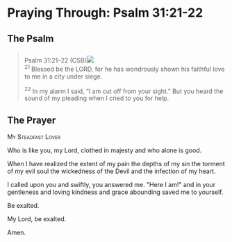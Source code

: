 # Praying Through: Psalm 31:21-22

## The Psalm

>Psalm 31:21–22 (CSB)<img class="intro-right" style="margin-top:10px" src="/images/art-paris-psalter.jpg">  
><sup>21</sup> Blessed be the LORD, for he has wondrously shown his faithful love to me in a city under siege. 
>
><sup>22</sup> In my alarm I said, “I am cut off from your sight.” But you heard the sound of my pleading when I cried to you for help.

## The Prayer

<div style="font-variant: small-caps;">My Steadfast Lover</div>


Who is like you, my Lord,
  clothed in majesty
  and who alone is good.

When I have realized
 the extent of my pain
 the depths of my sin
 the torment of my evil soul
 the wickedness of the Devil
 and the infection of my heart.

I called upon you
  and swiftly, you answered me.
  "Here I am!"
  and in your gentleness
  and loving kindness
  and grace abounding
  saved me to yourself.

Be exalted.

My Lord, be exalted.

Amen.
